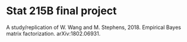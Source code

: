 # Stat 215B final project

A study/replication of W. Wang and M. Stephens, 2018. Empirical Bayes matrix factorization. arXiv:1802.06931. 
